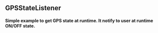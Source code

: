 ## GPSStateListener


#### Simple example to get GPS state at runtime. It notify to user at runtime ON/OFF state.

